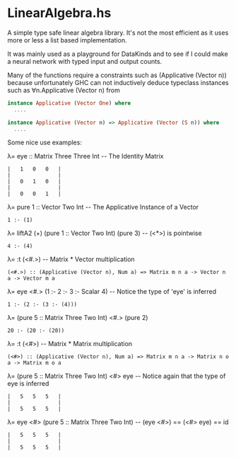 LinearAlgebra.hs
=======================

A simple type safe linear algebra library. It's not the most efficient as it uses more or less a list based implementation.

It was mainly used as a playground for DataKinds and to see if I could make a neural network with typed input and output counts.

Many of the functions require a constraints such as (Applicative (Vector n)) because unfortunately GHC can not inductively deduce typeclass instances such as ∀n.Applicative (Vector n) from
```haskell
instance Applicative (Vector One) where
  ....

instance Applicative (Vector n) => Applicative (Vector (S n)) where
  ....
```

Some nice use examples:

λ= eye :: Matrix Three Three Int -- The Identity Matrix 
```
|	1	0	0	|
|				|
|	0	1	0	|
|				|
|	0	0	1	|
```


λ= pure 1 :: Vector Two Int -- The Applicative Instance of a Vector
```
1 :- (1)
```


λ= liftA2 (+) (pure 1 :: Vector Two Int) (pure 3) -- (<*>) is pointwise
```
4 :- (4)
``` 


λ= :t (<#.>) -- Matrix * Vector multiplication
```
(<#.>) :: (Applicative (Vector n), Num a) => Matrix m n a -> Vector n a -> Vector m a
```


λ= eye <#.> (1 :- 2 :- 3 :- Scalar 4) -- Notice the type of 'eye' is inferred
```
1 :- (2 :- (3 :- (4)))
````


λ= (pure 5 :: Matrix Three Two Int) <#.> (pure 2)
```
20 :- (20 :- (20))
```


λ= :t (<#>) -- Matrix * Matrix multiplication
```
(<#>) :: (Applicative (Vector n), Num a) => Matrix m n a -> Matrix n o a -> Matrix m o a
```


λ= (pure 5 :: Matrix Three Two Int) <#> eye -- Notice again that the type of eye is inferred
```
|	5	5	5	|
|				|
|	5	5	5	|
```


λ= eye <#> (pure 5 :: Matrix Three Two Int) -- (eye <#>) == (<#> eye) == id
```
|	5	5	5	|
|				|
|	5	5	5	|
```
